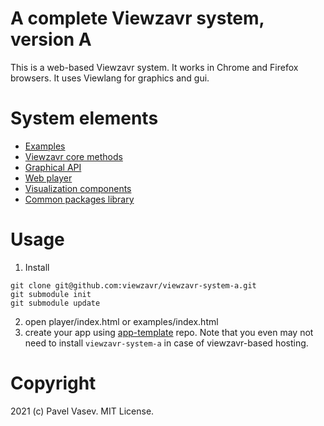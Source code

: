 # A complete Viewzavr system, version A

This is a web-based Viewzavr system. It works in Chrome and Firefox browsers. It uses Viewlang for graphics and gui.

# System elements

* [Examples](./examples/)
* [Viewzavr core methods](https://github.com/viewzavr/viewzavr-core)
* [Graphical API](./graphical-api/)
* [Web player](./player)
* [Visualization components](https://github.com/viewzavr/visualization-components)
* [Common packages library](https://github.com/viewzavr/library-one)

# Usage

1. Install
```
git clone git@github.com:viewzavr/viewzavr-system-a.git
git submodule init
git submodule update
```
2. open player/index.html or examples/index.html
3. create your app using [app-template](https://github.com/viewzavr/vr-app-template) repo.
Note that you even may not need to install `viewzavr-system-a` in case of viewzavr-based hosting.

# Copyright

2021 (c) Pavel Vasev. MIT License.
